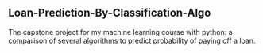## Loan-Prediction-By-Classification-Algo

The capstone project for my machine learning course with python: a comparison of several algorithms to predict probability of paying off a loan.

